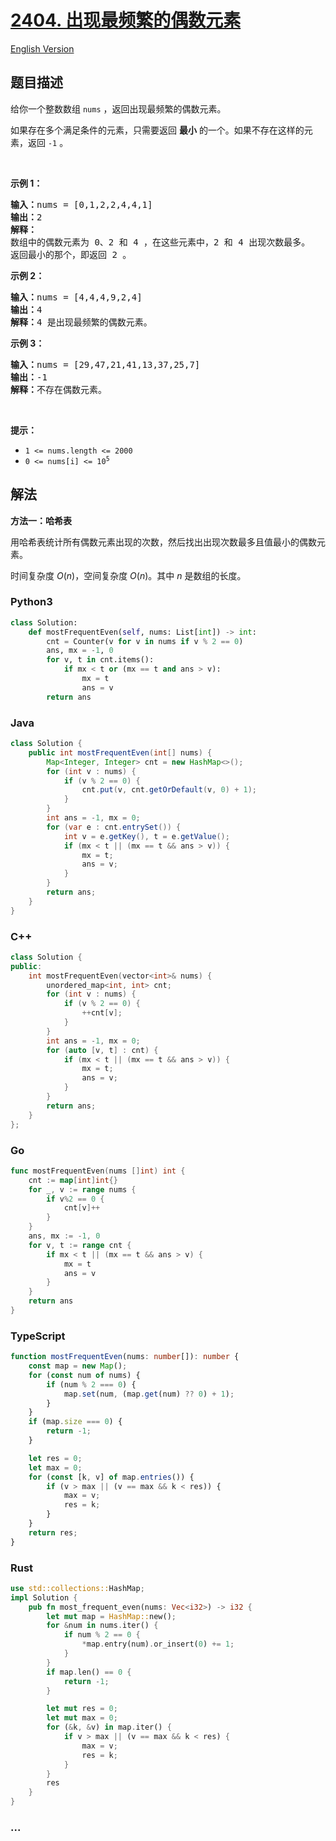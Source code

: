 # [2404. 出现最频繁的偶数元素](https://leetcode.cn/problems/most-frequent-even-element)

[English Version](/solution/2400-2499/2404.Most%20Frequent%20Even%20Element/README_EN.md)

## 题目描述

<!-- 这里写题目描述 -->

<p>给你一个整数数组 <code>nums</code> ，返回出现最频繁的偶数元素。</p>

<p>如果存在多个满足条件的元素，只需要返回 <strong>最小</strong> 的一个。如果不存在这样的元素，返回 <code>-1</code> 。</p>

<p>&nbsp;</p>

<p><strong>示例 1：</strong></p>

<pre><strong>输入：</strong>nums = [0,1,2,2,4,4,1]
<strong>输出：</strong>2
<strong>解释：</strong>
数组中的偶数元素为 0、2 和 4 ，在这些元素中，2 和 4 出现次数最多。
返回最小的那个，即返回 2 。</pre>

<p><strong>示例 2：</strong></p>

<pre><strong>输入：</strong>nums = [4,4,4,9,2,4]
<strong>输出：</strong>4
<strong>解释：</strong>4 是出现最频繁的偶数元素。
</pre>

<p><strong>示例 3：</strong></p>

<pre><strong>输入：</strong>nums = [29,47,21,41,13,37,25,7]
<strong>输出：</strong>-1
<strong>解释：</strong>不存在偶数元素。
</pre>

<p>&nbsp;</p>

<p><strong>提示：</strong></p>

<ul>
	<li><code>1 &lt;= nums.length &lt;= 2000</code></li>
	<li><code>0 &lt;= nums[i] &lt;= 10<sup>5</sup></code></li>
</ul>

## 解法

<!-- 这里可写通用的实现逻辑 -->

**方法一：哈希表**

用哈希表统计所有偶数元素出现的次数，然后找出出现次数最多且值最小的偶数元素。

时间复杂度 $O(n)$，空间复杂度 $O(n)$。其中 $n$ 是数组的长度。

<!-- tabs:start -->

### **Python3**

<!-- 这里可写当前语言的特殊实现逻辑 -->

```python
class Solution:
    def mostFrequentEven(self, nums: List[int]) -> int:
        cnt = Counter(v for v in nums if v % 2 == 0)
        ans, mx = -1, 0
        for v, t in cnt.items():
            if mx < t or (mx == t and ans > v):
                mx = t
                ans = v
        return ans
```

### **Java**

<!-- 这里可写当前语言的特殊实现逻辑 -->

```java
class Solution {
    public int mostFrequentEven(int[] nums) {
        Map<Integer, Integer> cnt = new HashMap<>();
        for (int v : nums) {
            if (v % 2 == 0) {
                cnt.put(v, cnt.getOrDefault(v, 0) + 1);
            }
        }
        int ans = -1, mx = 0;
        for (var e : cnt.entrySet()) {
            int v = e.getKey(), t = e.getValue();
            if (mx < t || (mx == t && ans > v)) {
                mx = t;
                ans = v;
            }
        }
        return ans;
    }
}
```

### **C++**

```cpp
class Solution {
public:
    int mostFrequentEven(vector<int>& nums) {
        unordered_map<int, int> cnt;
        for (int v : nums) {
            if (v % 2 == 0) {
                ++cnt[v];
            }
        }
        int ans = -1, mx = 0;
        for (auto [v, t] : cnt) {
            if (mx < t || (mx == t && ans > v)) {
                mx = t;
                ans = v;
            }
        }
        return ans;
    }
};
```

### **Go**

```go
func mostFrequentEven(nums []int) int {
	cnt := map[int]int{}
	for _, v := range nums {
		if v%2 == 0 {
			cnt[v]++
		}
	}
	ans, mx := -1, 0
	for v, t := range cnt {
		if mx < t || (mx == t && ans > v) {
			mx = t
			ans = v
		}
	}
	return ans
}
```

### **TypeScript**

```ts
function mostFrequentEven(nums: number[]): number {
    const map = new Map();
    for (const num of nums) {
        if (num % 2 === 0) {
            map.set(num, (map.get(num) ?? 0) + 1);
        }
    }
    if (map.size === 0) {
        return -1;
    }

    let res = 0;
    let max = 0;
    for (const [k, v] of map.entries()) {
        if (v > max || (v == max && k < res)) {
            max = v;
            res = k;
        }
    }
    return res;
}
```

### **Rust**

```rust
use std::collections::HashMap;
impl Solution {
    pub fn most_frequent_even(nums: Vec<i32>) -> i32 {
        let mut map = HashMap::new();
        for &num in nums.iter() {
            if num % 2 == 0 {
                *map.entry(num).or_insert(0) += 1;
            }
        }
        if map.len() == 0 {
            return -1;
        }

        let mut res = 0;
        let mut max = 0;
        for (&k, &v) in map.iter() {
            if v > max || (v == max && k < res) {
                max = v;
                res = k;
            }
        }
        res
    }
}
```

### **...**

```

```

<!-- tabs:end -->

